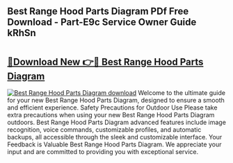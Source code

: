 ## Best Range Hood Parts Diagram PDf Free Download - Part-E9c Service Owner Guide kRhSn

# <h2><a href="http://dfo4xk.blite.top/?on=Best+Range+Hood+Parts+Diagram">🔗Download New 👉🔴 Best Range Hood Parts Diagram</a></h2>

[![Best Range Hood Parts Diagram download](https://i.imgur.com/lujVjoI.png)](http://dfo4xk.blite.top/?on=Best+Range+Hood+Parts+Diagram)
Welcome to the ultimate guide for your new Best Range Hood Parts Diagram, designed to ensure a smooth and efficient experience. Safety Precautions for Outdoor Use Please take extra precautions when using your new Best Range Hood Parts Diagram outdoors. Best Range Hood Parts Diagram advanced features include image recognition, voice commands, customizable profiles, and automatic backups, all accessible through the sleek and customizable interface. Your Feedback is Valuable Best Range Hood Parts Diagram. We appreciate your input and are committed to providing you with exceptional service.
